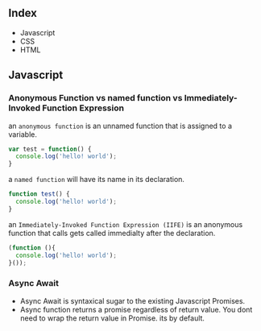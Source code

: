 ## Index
* Javascript
* CSS
* HTML

## Javascript
### Anonymous Function vs named function vs Immediately-Invoked Function Expression
an `anonymous function` is an unnamed function that is assigned to a variable.
```` javascript
var test = function() {
  console.log('hello! world');
}
````
a `named function` will have its name in its declaration.

```` javascript
function test() {
  console.log('hello! world');
}

````

an `Immediately-Invoked Function Expression (IIFE)` is an anonymous function that calls gets called immedialty after the declaration.
```` javascript
(function (){
  console.log('hello! world');
}());
````
### Async Await
* Async Await is syntaxical sugar to the existing Javascript Promises.
* Async function returns a promise regardless of return value. You dont need to wrap the return value in Promise. its by default.
